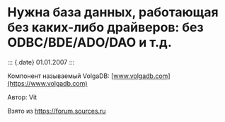 Нужна база данных, работающая без каких-либо драйверов: без ODBC/BDE/ADO/DAO и т.д.
===================================================================================

::: {.date}
01.01.2007
:::

Компонент называемый VolgaDB: [www.volgadb.com](https://www.volgadb.com)

Автор: Vit

Взято из <https://forum.sources.ru>
